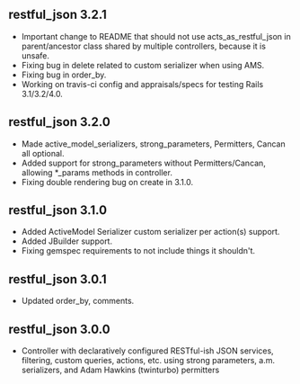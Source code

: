 ## restful_json 3.2.1 ##

* Important change to README that should not use acts_as_restful_json in parent/ancestor class shared by multiple controllers, because it is unsafe.
* Fixing bug in delete related to custom serializer when using AMS.
* Fixing bug in order_by.
* Working on travis-ci config and appraisals/specs for testing Rails 3.1/3.2/4.0.

## restful_json 3.2.0 ##

* Made active_model_serializers, strong_parameters, Permitters, Cancan all optional.
* Added support for strong_parameters without Permitters/Cancan, allowing *_params methods in controller.
* Fixing double rendering bug on create in 3.1.0.

## restful_json 3.1.0 ##

* Added ActiveModel Serializer custom serializer per action(s) support.
* Added JBuilder support.
* Fixing gemspec requirements to not include things it shouldn't.

## restful_json 3.0.1 ##

* Updated order_by, comments.

## restful_json 3.0.0 ##

* Controller with declaratively configured RESTful-ish JSON services, filtering, custom queries, actions, etc. using strong parameters, a.m. serializers, and Adam Hawkins (twinturbo) permitters
